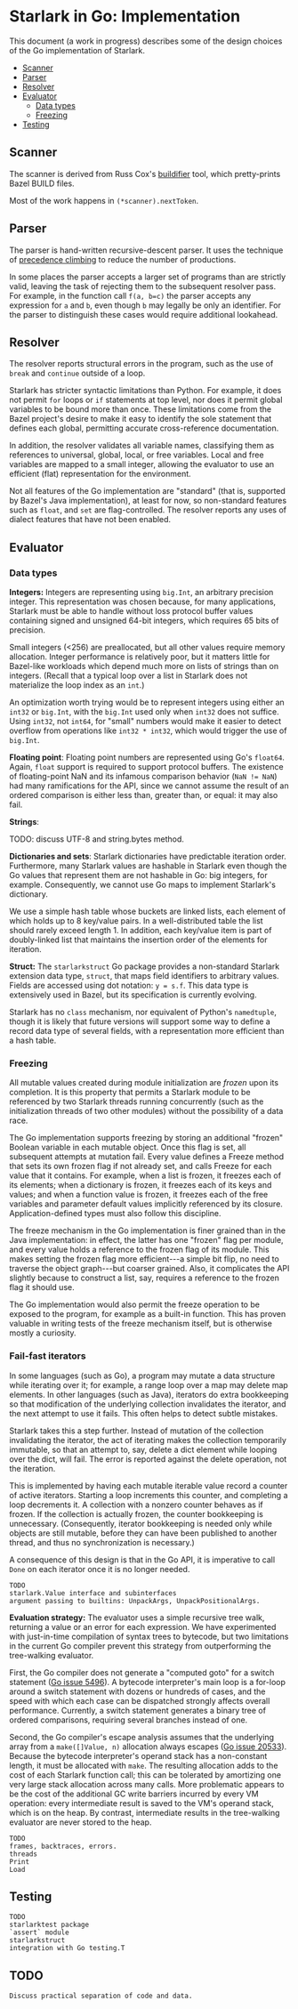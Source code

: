 
# Starlark in Go: Implementation

This document (a work in progress) describes some of the design
choices of the Go implementation of Starlark.

  * [Scanner](#scanner)
  * [Parser](#parser)
  * [Resolver](#resolver)
  * [Evaluator](#evaluator)
    * [Data types](#data-types)
    * [Freezing](#freezing)
  * [Testing](#testing)


## Scanner

The scanner is derived from Russ Cox's
[buildifier](https://github.com/bazelbuild/buildtools/tree/master/buildifier)
tool, which pretty-prints Bazel BUILD files.

Most of the work happens in `(*scanner).nextToken`.

## Parser

The parser is hand-written recursive-descent parser. It uses the
technique of [precedence
climbing](http://www.engr.mun.ca/~theo/Misc/exp_parsing.htm#climbing)
to reduce the number of productions.

In some places the parser accepts a larger set of programs than are
strictly valid, leaving the task of rejecting them to the subsequent
resolver pass. For example, in the function call `f(a, b=c)` the
parser accepts any expression for `a` and `b`, even though `b` may
legally be only an identifier. For the parser to distinguish these
cases would require additional lookahead.

## Resolver

The resolver reports structural errors in the program, such as the use
of `break` and `continue` outside of a loop.

Starlark has stricter syntactic limitations than Python. For example,
it does not permit `for` loops or `if` statements at top level, nor
does it permit global variables to be bound more than once.
These limitations come from the Bazel project's desire to make it easy
to identify the sole statement that defines each global, permitting
accurate cross-reference documentation.

In addition, the resolver validates all variable names, classifying
them as references to universal, global, local, or free variables.
Local and free variables are mapped to a small integer, allowing the
evaluator to use an efficient (flat) representation for the
environment.

Not all features of the Go implementation are "standard" (that is,
supported by Bazel's Java implementation), at least for now, so
non-standard features such as `float`, and `set`
are flag-controlled.  The resolver reports
any uses of dialect features that have not been enabled.


## Evaluator

### Data types

<b>Integers:</b> Integers are representing using `big.Int`, an
arbitrary precision integer. This representation was chosen because,
for many applications, Starlark must be able to handle without loss
protocol buffer values containing signed and unsigned 64-bit integers,
which requires 65 bits of precision.

Small integers (<256) are preallocated, but all other values require
memory allocation. Integer performance is relatively poor, but it
matters little for Bazel-like workloads which depend much
more on lists of strings than on integers. (Recall that a typical loop
over a list in Starlark does not materialize the loop index as an `int`.)

An optimization worth trying would be to represent integers using
either an `int32` or `big.Int`, with the `big.Int` used only when
`int32` does not suffice. Using `int32`, not `int64`, for "small"
numbers would make it easier to detect overflow from operations like
`int32 * int32`, which would trigger the use of `big.Int`.

<b>Floating point</b>:
Floating point numbers are represented using Go's `float64`.
Again, `float` support is required to support protocol buffers. The
existence of floating-point NaN and its infamous comparison behavior
(`NaN != NaN`) had many ramifications for the API, since we cannot
assume the result of an ordered comparison is either less than,
greater than, or equal: it may also fail.

<b>Strings</b>:

TODO: discuss UTF-8 and string.bytes method.

<b>Dictionaries and sets</b>:
Starlark dictionaries have predictable iteration order.
Furthermore, many Starlark values are hashable in Starlark even though
the Go values that represent them are not hashable in Go: big
integers, for example.
Consequently, we cannot use Go maps to implement Starlark's dictionary.

We use a simple hash table whose buckets are linked lists, each
element of which holds up to 8 key/value pairs. In a well-distributed
table the list should rarely exceed length 1. In addition, each
key/value item is part of doubly-linked list that maintains the
insertion order of the elements for iteration.

<b>Struct:</b>
The `starlarkstruct` Go package provides a non-standard Starlark
extension data type, `struct`, that maps field identifiers to
arbitrary values. Fields are accessed using dot notation: `y = s.f`.
This data type is extensively used in Bazel, but its specification is
currently evolving.

Starlark has no `class` mechanism, nor equivalent of Python's
`namedtuple`, though it is likely that future versions will support
some way to define a record data type of several fields, with a
representation more efficient than a hash table.


### Freezing

All mutable values created during module initialization are _frozen_
upon its completion. It is this property that permits a Starlark module
to be referenced by two Starlark threads running concurrently (such as
the initialization threads of two other modules) without the
possibility of a data race.

The Go implementation supports freezing by storing an additional
"frozen" Boolean variable in each mutable object. Once this flag is set,
all subsequent attempts at mutation fail. Every value defines a
Freeze method that sets its own frozen flag if not already set, and
calls Freeze for each value that it contains.
For example, when a list is frozen, it freezes each of its elements;
when a dictionary is frozen, it freezes each of its keys and values;
and when a function value is frozen, it freezes each of the free
variables and parameter default values implicitly referenced by its closure.
Application-defined types must also follow this discipline.

The freeze mechanism in the Go implementation is finer grained than in
the Java implementation: in effect, the latter has one "frozen" flag
per module, and every value holds a reference to the frozen flag of
its module. This makes setting the frozen flag more efficient---a
simple bit flip, no need to traverse the object graph---but coarser
grained. Also, it complicates the API slightly because to construct a
list, say, requires a reference to the frozen flag it should use.

The Go implementation would also permit the freeze operation to be
exposed to the program, for example as a built-in function.
This has proven valuable in writing tests of the freeze mechanism
itself, but is otherwise mostly a curiosity.


### Fail-fast iterators

In some languages (such as Go), a program may mutate a data structure
while iterating over it; for example, a range loop over a map may
delete map elements. In other languages (such as Java), iterators do
extra bookkeeping so that modification of the underlying collection
invalidates the iterator, and the next attempt to use it fails.
This often helps to detect subtle mistakes.

Starlark takes this a step further. Instead of mutation of the
collection invalidating the iterator, the act of iterating makes the
collection temporarily immutable, so that an attempt to, say, delete a
dict element while looping over the dict, will fail. The error is
reported against the delete operation, not the iteration.

This is implemented by having each mutable iterable value record a
counter of active iterators. Starting a loop increments this counter,
and completing a loop decrements it. A collection with a nonzero
counter behaves as if frozen. If the collection is actually frozen,
the counter bookkeeping is unnecessary. (Consequently, iterator
bookkeeping is needed only while objects are still mutable, before
they can have been published to another thread, and thus no
synchronization is necessary.)

A consequence of this design is that in the Go API, it is imperative
to call `Done` on each iterator once it is no longer needed.

```
TODO
starlark.Value interface and subinterfaces
argument passing to builtins: UnpackArgs, UnpackPositionalArgs.
```

<b>Evaluation strategy:</b>
The evaluator uses a simple recursive tree walk, returning a value or
an error for each expression. We have experimented with just-in-time
compilation of syntax trees to bytecode, but two limitations in the
current Go compiler prevent this strategy from outperforming the
tree-walking evaluator.

First, the Go compiler does not generate a "computed goto" for a
switch statement ([Go issue
5496](https://github.com/golang/go/issues/5496)). A bytecode
interpreter's main loop is a for-loop around a switch statement with
dozens or hundreds of cases, and the speed with which each case can be
dispatched strongly affects overall performance.
Currently, a switch statement generates a binary tree of ordered
comparisons, requiring several branches instead of one.

Second, the Go compiler's escape analysis assumes that the underlying
array from a `make([]Value, n)` allocation always escapes
([Go issue 20533](https://github.com/golang/go/issues/20533)).
Because the bytecode interpreter's operand stack has a non-constant
length, it must be allocated with `make`. The resulting allocation
adds to the cost of each Starlark function call; this can be tolerated
by amortizing one very large stack allocation across many calls.
More problematic appears to be the cost of the additional GC write
barriers incurred by every VM operation: every intermediate result is
saved to the VM's operand stack, which is on the heap.
By contrast, intermediate results in the tree-walking evaluator are
never stored to the heap.

```
TODO
frames, backtraces, errors.
threads
Print
Load
```

## Testing

```
TODO
starlarktest package
`assert` module
starlarkstruct
integration with Go testing.T
```


## TODO


```
Discuss practical separation of code and data.
```
